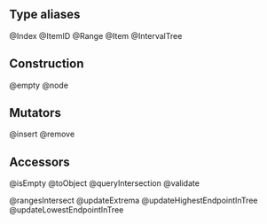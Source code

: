 ## Type aliases
@Index
@ItemID
@Range
@Item
@IntervalTree

## Construction
@empty
@node

## Mutators
@insert
@remove

## Accessors
@isEmpty
@toObject
@queryIntersection
@validate

@rangesIntersect
@updateExtrema
@updateHighestEndpointInTree
@updateLowestEndpointInTree


